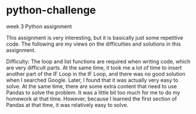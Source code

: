# python-challenge
week 3 Python assignment

This assignment is very interesting, but it is basically just some repetitive code. The following are my views on the difficulties and solutions in this assignment.

Difficulty: The loop and list functions are required when writing code, which are very difficult parts. At the same time, it took me a lot of time to insert another part of the IF Loop in the IF Loop, and there was no good solution when I searched Google. Later, I found that it was actually very easy to solve.
At the same time, there are some extra content that need to use Pandas to solve the problem. It was a little bit too much for me to do my homework at that time. However, because I learned the first section of Pandas at that time, it was relatively easy to solve.
